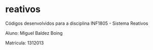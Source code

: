 # reativos
Códigos desenvolvidos para a disciplina INF1805 - Sistema Reativos

Aluno: Miguel Baldez Boing

Matrícula: 1312013
